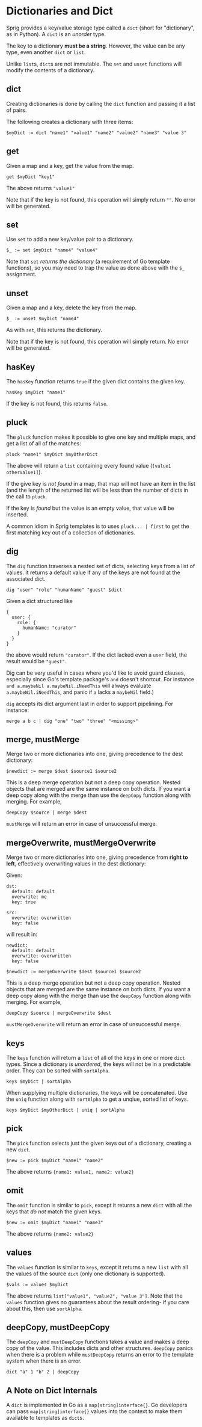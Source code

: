 # Dictionaries and Dict

Sprig provides a key/value storage type called a `dict` (short for "dictionary",
as in Python). A `dict` is an _unorder_ type.

The key to a dictionary **must be a string**. However, the value can be any
type, even another `dict` or `list`.

Unlike `list`s, `dict`s are not immutable. The `set` and `unset` functions will
modify the contents of a dictionary.

## dict

Creating dictionaries is done by calling the `dict` function and passing it a
list of pairs.

The following creates a dictionary with three items:

```
$myDict := dict "name1" "value1" "name2" "value2" "name3" "value 3"
```

## get

Given a map and a key, get the value from the map.

```
get $myDict "key1"
```

The above returns `"value1"`

Note that if the key is not found, this operation will simply return `""`. No error
will be generated.

## set

Use `set` to add a new key/value pair to a dictionary.

```
$_ := set $myDict "name4" "value4"
```

Note that `set` _returns the dictionary_ (a requirement of Go template functions),
so you may need to trap the value as done above with the `$_` assignment.

## unset

Given a map and a key, delete the key from the map.

```
$_ := unset $myDict "name4"
```

As with `set`, this returns the dictionary.

Note that if the key is not found, this operation will simply return. No error
will be generated.

## hasKey

The `hasKey` function returns `true` if the given dict contains the given key.

```
hasKey $myDict "name1"
```

If the key is not found, this returns `false`.

## pluck

The `pluck` function makes it possible to give one key and multiple maps, and
get a list of all of the matches:

```
pluck "name1" $myDict $myOtherDict
```

The above will return a `list` containing every found value (`[value1 otherValue1]`).

If the give key is _not found_ in a map, that map will not have an item in the
list (and the length of the returned list will be less than the number of dicts
in the call to `pluck`.

If the key is _found_ but the value is an empty value, that value will be
inserted.

A common idiom in Sprig templates is to uses `pluck... | first` to get the first
matching key out of a collection of dictionaries.

## dig

The `dig` function traverses a nested set of dicts, selecting keys from a list
of values. It returns a default value if any of the keys are not found at the
associated dict.

```
dig "user" "role" "humanName" "guest" $dict
```

Given a dict structured like
```
{
  user: {
    role: {
      humanName: "curator"
    }
  }
}
```

the above would return `"curator"`. If the dict lacked even a `user` field,
the result would be `"guest"`.

Dig can be very useful in cases where you'd like to avoid guard clauses,
especially since Go's template package's `and` doesn't shortcut. For instance
`and a.maybeNil a.maybeNil.iNeedThis` will always evaluate
`a.maybeNil.iNeedThis`, and panic if `a` lacks a `maybeNil` field.)

`dig` accepts its dict argument last in order to support pipelining. For instance:
```
merge a b c | dig "one" "two" "three" "<missing>"
```

## merge, mustMerge

Merge two or more dictionaries into one, giving precedence to the dest dictionary:

```
$newdict := merge $dest $source1 $source2
```

This is a deep merge operation but not a deep copy operation. Nested objects that
are merged are the same instance on both dicts. If you want a deep copy along
with the merge than use the `deepCopy` function along with merging. For example,

```
deepCopy $source | merge $dest
```

`mustMerge` will return an error in case of unsuccessful merge.

## mergeOverwrite, mustMergeOverwrite

Merge two or more dictionaries into one, giving precedence from **right to left**, effectively
overwriting values in the dest dictionary:

Given:

```
dst:
  default: default
  overwrite: me
  key: true

src:
  overwrite: overwritten
  key: false
```

will result in:

```
newdict:
  default: default
  overwrite: overwritten
  key: false
```

```
$newdict := mergeOverwrite $dest $source1 $source2
```

This is a deep merge operation but not a deep copy operation. Nested objects that
are merged are the same instance on both dicts. If you want a deep copy along
with the merge than use the `deepCopy` function along with merging. For example,

```
deepCopy $source | mergeOverwrite $dest
```

`mustMergeOverwrite` will return an error in case of unsuccessful merge.

## keys

The `keys` function will return a `list` of all of the keys in one or more `dict`
types. Since a dictionary is _unordered_, the keys will not be in a predictable order.
They can be sorted with `sortAlpha`.

```
keys $myDict | sortAlpha
```

When supplying multiple dictionaries, the keys will be concatenated. Use the `uniq`
function along with `sortAlpha` to get a unqiue, sorted list of keys.

```
keys $myDict $myOtherDict | uniq | sortAlpha
```

## pick

The `pick` function selects just the given keys out of a dictionary, creating a
new `dict`.

```
$new := pick $myDict "name1" "name2"
```

The above returns `{name1: value1, name2: value2}`

## omit

The `omit` function is similar to `pick`, except it returns a new `dict` with all
the keys that _do not_ match the given keys.

```
$new := omit $myDict "name1" "name3"
```

The above returns `{name2: value2}`

## values

The `values` function is similar to `keys`, except it returns a new `list` with
all the values of the source `dict` (only one dictionary is supported).

```
$vals := values $myDict
```

The above returns `list["value1", "value2", "value 3"]`. Note that the `values`
function gives no guarantees about the result ordering- if you care about this,
then use `sortAlpha`.

## deepCopy, mustDeepCopy

The `deepCopy` and `mustDeepCopy` functions takes a value and makes a deep copy
of the value. This includes dicts and other structures. `deepCopy` panics
when there is a problem while `mustDeepCopy` returns an error to the template
system when there is an error.

```
dict "a" 1 "b" 2 | deepCopy
```

## A Note on Dict Internals

A `dict` is implemented in Go as a `map[string]interface{}`. Go developers can
pass `map[string]interface{}` values into the context to make them available
to templates as `dict`s.
